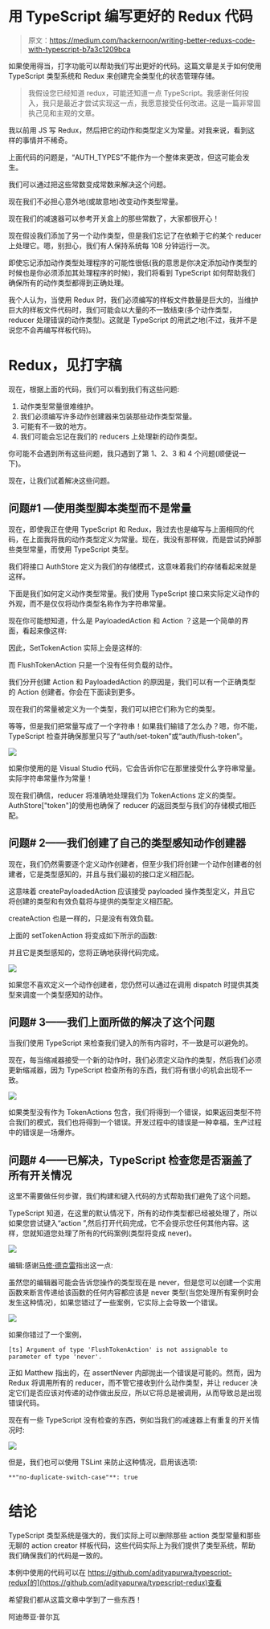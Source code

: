# 用 TypeScript 编写更好的 Redux 代码

> 原文：<https://medium.com/hackernoon/writing-better-reduxs-code-with-typescript-b7a3c1209bca>

如果使用得当，打字功能可以帮助我们写出更好的代码。这篇文章是关于如何使用 TypeScript 类型系统和 Redux 来创建完全类型化的状态管理存储。

> 我假设您已经知道 redux，可能还知道一点 TypeScript。我感谢任何投入，我只是最近才尝试实现这一点，我愿意接受任何改进。这是一篇非常固执己见和主观的文章。

我以前用 JS 写 Redux，然后把它的动作和类型定义为常量。对我来说，看到这样的事情并不稀奇。

上面代码的问题是，“AUTH_TYPES”不能作为一个整体来更改，但这可能会发生。

我们可以通过把这些常数变成常数来解决这个问题。

现在我们不必担心意外地(或故意地)改变动作类型常量。

现在我们的减速器可以参考开关盒上的那些常数了，大家都很开心！

现在假设我们添加了另一个动作类型，但是我们忘记了在依赖于它的某个 reducer 上处理它。嗯，别担心，我们有人保持系统每 108 分钟运行一次。

即使忘记添加动作类型处理程序的可能性很低(我的意思是你决定添加动作类型的时候也是你必须添加其处理程序的时候)，我们将看到 TypeScript 如何帮助我们确保所有的动作类型都得到正确处理。

我个人认为，当使用 Redux 时，我们必须编写的样板文件数量是巨大的，当维护巨大的样板文件代码时，我们可能会以大量的不一致结束(多个动作类型，reducer 处理错误的动作类型)。这就是 TypeScript 的用武之地(不过，我并不是说您不会再编写样板代码)。

# Redux，见打字稿

现在，根据上面的代码，我们可以看到我们有这些问题:

1.  动作类型常量很难维护。
2.  我们必须编写许多动作创建器来包装那些动作类型常量。
3.  可能有不一致的地方。
4.  我们可能会忘记在我们的 reducers 上处理新的动作类型。

你可能不会遇到所有这些问题，我只遇到了第 1、2、3 和 4 个问题(顺便说一下)。

现在，让我们试着解决这些问题。

## 问题#1 —使用类型脚本类型而不是常量

现在，即使我正在使用 TypeScript 和 Redux，我过去也是编写与上面相同的代码，在上面我将我的动作类型定义为常量。现在，我没有那样做，而是尝试扔掉那些类型常量，而使用 TypeScript 类型。

我们将接口 AuthStore 定义为我们的存储模式，这意味着我们的存储看起来就是这样。

下面是我们如何定义动作类型常量。我们使用 TypeScript 接口来实际定义动作的外观，而不是仅仅将动作类型名称作为字符串常量。

现在你可能想知道，什么是 PayloadedAction 和 Action ？这是一个简单的界面，看起来像这样:

因此，SetTokenAction 实际上会是这样的:

而 FlushTokenAction 只是一个没有任何负载的动作。

我们分开创建 Action 和 PayloadedAction 的原因是，我们可以有一个正确类型的 Action 创建者。你会在下面读到更多。

现在我们的常量被定义为一个类型，我们可以把它们称为它的类型。

等等，但是我们把常量写成了一个字符串！如果我们输错了怎么办？嗯，你不能，TypeScript 检查并确保那里只写了“auth/set-token”或“auth/flush-token”。

![](img/6856ef7dd6f9106898cb78043d6821e8.png)

如果你使用的是 Visual Studio 代码，它会告诉你它在那里接受什么字符串常量。实际字符串常量作为常量！

现在我们确信，reducer 将准确地处理我们为 TokenActions 定义的类型。AuthStore["token"]的使用也确保了 reducer 的返回类型与我们的存储模式相匹配。

## 问题# 2——我们创建了自己的类型感知动作创建器

现在，我们仍然需要逐个定义动作创建者，但至少我们将创建一个动作创建者的创建者，它是类型感知的，并且与我们最初的接口定义相匹配。

这意味着 createPayloadedAction 应该接受 payloaded 操作类型定义，并且它将创建的类型和有效负载将与提供的类型定义相匹配。

createAction 也是一样的，只是没有有效负载。

上面的 setTokenAction 将变成如下所示的函数:

并且它是类型感知的，您将正确地获得代码完成。

![](img/5b2de8220a2a9f5d26e1867f4861e0de.png)

如果您不喜欢定义一个动作创建者，您仍然可以通过在调用 dispatch 时提供其类型来调度一个类型感知的动作。

## 问题# 3——我们上面所做的解决了这个问题

当我们使用 TypeScript 来检查我们键入的所有内容时，不一致是可以避免的。

现在，每当缩减器接受一个新的动作时，我们必须定义动作的类型，然后我们必须更新缩减器，因为 TypeScript 检查所有的东西，我们将有很小的机会出现不一致。

![](img/40a190bcbd30bed2d478afcbc600dd75.png)

如果类型没有作为 TokenActions 包含，我们将得到一个错误，如果返回类型不符合我们的模式，我们也将得到一个错误。开发过程中的错误是一种幸福，生产过程中的错误是一场爆炸。

## 问题# 4——已解决，TypeScript 检查您是否涵盖了所有开关情况

这里不需要做任何步骤，我们构建和键入代码的方式帮助我们避免了这个问题。

TypeScript 知道，在这里的默认情况下，所有的动作类型都已经被处理了，所以如果您尝试键入“action ”,然后打开代码完成，它不会提示您任何其他内容。这样，您就知道您处理了所有的代码案例(类型将变成 never)。

![](img/c76194bdb04d0d5fdaa577e417ec6549.png)

编辑:感谢[马修·德克雷](/@matt.dekrey?source=post_header_lockup)指出这一点:

虽然您的编辑器可能会告诉您操作的类型现在是 never，但是您可以创建一个实用函数来断言传递给该函数的任何内容都应该是 never 类型(当您处理所有案例时会发生这种情况)，如果您错过了一些案例，它实际上会导致一个错误。

![](img/f6e4aa12c3cf61b7ba333c8ffa1fa4d6.png)

如果你错过了一个案例，

```
[ts] Argument of type 'FlushTokenAction' is not assignable to parameter of type 'never'.
```

正如 Matthew 指出的，在 assertNever 内部抛出一个错误是可能的。然而，因为 Redux 将调用所有的 reducer，而不管它接收到什么动作类型，并让 reducer 决定它们是否应该对传递的动作做出反应，所以它将总是被调用，从而导致总是出现错误代码。

现在有一些 TypeScript 没有检查的东西，例如当我们的减速器上有重复的开关情况时:

![](img/1c2ebcf5e515fcfc28e87dfd323d7edc.png)

但是，我们也可以使用 TSLint 来防止这种情况，启用该选项:

```
**"no-duplicate-switch-case"**: true
```

# 结论

TypeScript 类型系统是强大的，我们实际上可以删除那些 action 类型常量和那些无聊的 action creator 样板代码，这些代码实际上为我们提供了类型系统，帮助我们确保我们的代码是一致的。

本例中使用的代码可以在 https://github.com/adityapurwa/typescript-redux[的](https://github.com/adityapurwa/typescript-redux)查看

希望我们都从这篇文章中学到了一些东西！

阿迪蒂亚·普尔瓦